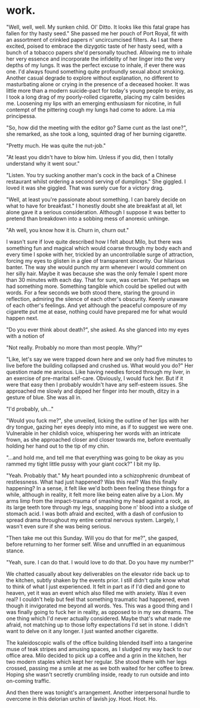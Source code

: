 # work.

<!--

In work we trust. A plutocratic orgy of totalitarian devastation. The week's solution to the rampant "black" problem. Mornin' coffee. Mornin' grain. Mornin' wank. Margarine's tainted folly of hardened bliss, as you attempt to pry the vogue from your eyes with a pompadour pickaxe at 5:20am in the moonlight. Diabolical in the mud which seeps from your gums n' fizzles into the heart of your Special-K, programming Lucifer's spurious twiddle into an undying commitment of well-behaved utility. Shuckle up, bucko. It's time to cradle the flair.

Following this morning's disastrous ousting with the editor, I was truly in no mood to sort paper, snort chaffer, nor entertain the upper soiree with my two-time tap-plastic beat. What I truly wanted was a gun and a live-animal to contest with; an outlet to express my debilitating sorrow, as I empty an entire magazine of 5.56 mm hollow point rounds into the mouth of a docile creature. Preferably, in front of its own fawn.

"Fuckin' Alakazam!" The hostess would then announce me Big Akimbo™ in honorary procession, as I stand there victorious in an uncompromising vision of success against the hardened tyranny of moral expectation. Its shrapnel-imbued carcass, to be chewed and held by its hobble ears, and then compressed and violently ripped apart in a slobbering gob of ravioli slosh. The coursing blood from its flimsy corpse, gushing and staining the taffy white-righteous chastity of my teeth. As I awkwardly grin into the sun to be captured in photographic memorium for future generations to inspire.

Standing outside the office, I couldn't help but stare at the foreboding glass doors barring me from performing today's financial execution. With my work pass misplaced, I had no choice other than to remain completely oblivious to the emulsified stench of pork and chive which emanated from the erratic ruffle of my coat to the dismay of the staff adjacent, also loitering the car park for the very same reasons of casualty. Perhaps it'd fallen into the hands of a sultry Mr. Ming, pawning it as a barbaric relic of Western civilisation in hopes of banishing the outer-reaches of thy round-eyed vermin. Although truth be told, I never quite knew where my pass was in any given moment. It was as if it were in a constant state of flux. Lying dormant on my kitchen bench one moment, not a trace of it to be found the next. And yet, in spite of the odds, it would always somehow reveal itself in the aftermath of the crisis, just when it was no longer required.

Dazed and confused in the acidic gargle of my famished wren, I had no choice other than to consult the pea-sized grain of rationality subsiding within the disjointed hernia I recognised as my brain; that golden nugget of buxom ghee, lest consumed by the creeping anxiety of truancy now confiscating my ability to think. Was it in my best interest to force my way through the front doors in a sheer act of terrorism; an ode towards my fanatic devotion for hardline Capitalist production? Where were the freely-available messenger pigeons at this time of day, needlessly vain in their help of statement during these dreary times of counsel? Perhaps the reasonable thing to do was to call my boss, and pretend as if I'd caught some sort of medieval disease which prevented me from understanding the core fundamentals of Excel. Ah, yes. A fine day's work is never quite truly over, as we collectively embrace the dibble-dabble affair that conspires to dribble us in the nonsensical pleasure of well-organised crime, lesser to the pagan beliefs you uphold as gospel upon God's almighty vision of care. Featuring your absolute best face in a mechanical duet of outstanding perfection, mired upon a palette of plastic purple laminate in an air-tight vacuum of ever-lasting beauty, to be suitably moulded into tiny matchsticks for your cunning mouth to align. "Half a matchstick a day keeps ol' Maggie Jane away from clootching ye ol' heart monitor!", murmurs a fading voice in the back of my mind, somewhat delirious in the poorly-received intention seeping from my skull.

"I'm guessing you forgot your pass again," approaches a pathless voice from the wide-open carpark fronting the technological fortress of torture and caress. Judging by the snark prelude that emanated from the tainted wisp within her words, there was no doubt in my mind it was Milo; the principal subject of my internet search history. Our goddess of whim. And although I stood there with the face of a rock, I truly wanted nothing more than to grab her astringent curls and fuck her senseless upon the rough surface of the crumbling asphalt below, until the cataracts in her eyes bled a fantastic green and her body whimpered into a pleasant glow of rainforest meets seaside.

"I guess I have indeed," quavered the anxious approximation of my mouth, as I stood there entirely enamoured with her presence. The thick drape of her body. The luna fascination of her shrill twirls. Tribute to the pierce duplicitous nature of her Armenian eyes, ready to lure, attract and quander at any given moment. Just as my heart desired. Her figure was as slender and as elusive as the strands of time itself, emancipated in a deformed stock of cigarette ash and compact opulence; shroud within the ripped veil of a velvet rouge dress, only for my imagination to see. She was everything my mind envisioned, and impossibly more. A treat of magnificience upon a coarse bounty of decaying sexuality, deliberating sin amongst a honey-drenched touch of fine silk lace; designed to twist and churn the senses into a debauchery of tautologically impossible shapes, and unforgiving sentences. She was everyone's casual fuck at an under-funded rehab clinic; cum dripping thin within a shower of condemning misery, as she scraped her bare body with the teal coral sponge her rapist had once forced upon her. Another arduous topic to discuss with my therapist, who most certainly would have disapproved of the past 3 minutes 23 seconds of my verbal existence. I mean, what would a lemon-suckling boomer even know about romance anyway, aside from the toilsome effects of Earl Grey tea on the libido following sunrise?

Certainly, my therapist insisted that it was unhealthy to romanticise mental illness, although I simply couldn't help but explore the unfetted depths of my enthralled mind, as I dragged myself back into the safety of my own depravity. Mesmerised within the vogue which kept my smile unhinged, and my foxtrot at ease. Perhaps I was attracted to the infinite possibility of her character; the insatiable anonymity of her malfunctioning wire, spilling its charge onto my soul in a nimble display of vile charity. Like a never-ending tide of pacifying glue, stitching my perception with the cognitive duress of a trussed pig. One minute she would be astonished in a raptuous ecstasy of envious merriment, only to be found soon thereafter, locked within the damp confines of a staircase cupboard; wrists slashed nine upon a transdermal infusion of cheap mascara and yearning debt, quivering violent to the melancholic chamber of Johnnie Walker's stricken grief. Evidently, my indignant marquess of fractured leisure appeared to be in a manic today, which is probably why she'd inadvertently decided to kiss me on the cheek before flouncing into the lobby, and disappearing entirely into the sunken infamy that was daily work life. Leaving my body to the infatuated heave of my own quantum exhilaration; boundlessly afraid of what my mind could do with only a fraction of her attention. The fantasy I'd adored was becoming dangerously real, and I knew not how to handle the gorge in my relent.

Through the bright cellophane interiors of the refurbished lobby and into the preliminary trust of the mind, laid what was known as the Machine of Profit™. A delectable prophecy which bore the deceased flesh of a prominent entrepreneur, ravaged and annihilated in a cautry blunder of mangled copper and synthetic cortisol. It existed as the life and blood of the Accord™, which all employees were expected to memorise and hold in the highest regard. Through prayer and worship, the ancient artifact existed to provide purpose to its subjects, communicating its intent via the extensive network of viridian tubes which ran through the hollow walls of the building. Unapologetically abrasive in its prodigal delegation. JUMP. NOW. DOWN. DOWN. DOWN. And in a swift hive-mind of unconcerning urgency, thousands of helpless bodies plunged from their desk-side windows and onto the carpark below, haplessly captivated in a cacophony of demonic screaming and inaudible plight. Apparently, it thought little of the very humans it consigned.

Then at the end of the lobby, calculated in an entwined ensemble of endless elevator-music from the extracted bellows of the beast below, revealed an impressive assortment of exotic Peruvian vines, latching themselves exquisite to form the company's logo in vivid three-dimensional form. And on an isolated desk ahead, behind a custom taupe fringe of illegally-sourced rosewood, unveiled the implicate declaration of the receptionist. A messy ball of anxious wool and tangled cat-hair, perpetually stunned in the bright pink, yellow and orange knitted jumpers she praised all over her voluptuous body. She was a small personality trapped behind the over-sized smile of a frenzied coroner, equipped with the false bravado of a self-conscious fire-breathing igloo. It was an uncomfortable trait she disguised within the empty confines of the desecrated tubs of ice-cream littered inconspicuous under the humiliation of her vestal bed, without even a trace of dairy to harm even the most sensitive of lactose-intolerant cells, in what appeared to be a nightly ritual of unconsecrated decimation. Thankfully, I also wanted to fuck her too. As I stood there with my inconsummate hands, keen to grab at the unholy sight of her angel wings, thunderously protruding from the plump crest of her uncasual figure. Biting into what I'll now describe as an inch-thick layer of cum-inducing cellulite; tartare in the scream of a repressed whore, with an ever most graceful dash of slut to louse. Although it was also a course of action which would blur into almost every woman I would ever encounter, with the exception of my mother whom I largely wanted to kill.

"Good morning!", I blast at her face. Burst in a tangent of Viagra, as I tried my best to sound like an all-inclusive trip to the Bahamas.

"You know it's not morning, right?" Well, I suppose it wasn't as bad as it could have been. No shame in being the quirky Asian wall-flower, aloof in my nonchalant intricacies and non-ironic love for turn-based RPGs. Perhaps my insistent awkwardness would eventually lead to a romantic soirée with thy lovely receptionist, involving a police-cautioned night of uninspired sex and late-night television. Certainly, I didn't think of myself as something to be desired, nor denied. Perhaps it was an extension of the self-hate that I felt for my own life as part of the unfortunate paradox of the Westernised Asian Male. Too traumatised to fuck its own kind, yet too unaccepting of the watered-down pool of white women whom brushed us like a torn garment at a flea-sale. Although perhaps I simply didn't care, what with my infinite virtual fantasy-land of cum and gore which promised to shower me in a soiled heap of used panties and latex swimsuits whenever I pleased; a delicate ruse which kept me from crying alone, almost none the time.

"Oh right," remarked the avid pervert towards thy indecently pallid receptionist; tattered in an unconvincing smirk of giddy insolence, as I licked my lips feverously at the sight of raw chicken. Witness to my two opposable thumbs, now springing spastic from their sockets in a jovial haste of pittered discretion. Arguably, beginning a new chapter within our lives, where we would absolutely never speak to each other again. How lovely, I thought to myself, as I brushed my way through the corduroy corridor of the aforementioned lobby and into the vulgar outline of the office kitchen.

The beloved kitchen was a primal 70s' decor filled to the brim with unwashed tupperware and #1 dad mugs, complemented only by the sickly yellow synthesis oozing from the congregation of fake Tulips situated to the north of the perimeter. As the polychlorinated flowers released their varnished smells into the decrepit pit of the grimy kitchen floor below, second only to the potent mustard gas fumes which plumed from the stale epoxy seal of the open fridge door. A truly terrifying combination for both human and rodent alike, as the surrounding contamination continued to coalesce under the satanic weight of its own agony.

Ultimately, the indoor kitchen was little more than an industrial institution, intended to provide just enough grim to prevent the magic of creativity from harming the pulchritudinous tastebuds of the old white executives these halls had haunted for far too long. "Chewin' white bread n' slammin' vita-pills. A haughty necessity of the uttermost importance, " as was described in a recent board meeting of heart monitors and Eldridge naval ties. It seemed that the casualty of youth was upon us.

Although midday had seemingly sauntered into its post-lunch lull, the tension within the room had become seemingly joust. A push. A jostle. Then in a senseless fit of rage, I observe a man glass a co-worker with a bottle of kombucha; his swank body thrown against the flickering malfunction of a faulty snack machine, only to be choked with the remaining shards of scoby-infused glass being forced down his throat with a fist n' a pull. The aggressor then proceeds to shank his victim's flailing corpse with the vice of a jigsaw grip, puncturing his vital organs in a quelch of splattered blood. His requisite arteries, now snapped in two. Culminating in thrice. Delure. Terrified from the resulting mayhem, it became clear that what I'd just witnessed was in fact a heated interaction between the two predominant factions playing God within these walls. Dripping morose upon an uncanny refuge of crimson polish, now splayed against the carpet for which there was no prayer. According to the Accord™, you were either an orange-back or a blue-back. A bottom-feeder or a cut-throat liar. I suppose I'll attempt to explain the rest.

The orange-backs maintained the Machine of Profit™. They were hardened loyalists with an obsessive personality; fanatic in their pursuit for operational perfection. Precise in both name and practice, they decisively documented, studied and lauded over every single aspect of the Machine of Profit™. Understood to be thrifty scavengers with a gifted sense of time, they could survive for weeks on end with but the tepid moisture of their commitment to the grind. An introverted cog of divine certification and befuddled self-esteem, the orange-backs were considered the ultimate servants to the establishment; vaticinal in their ability to optimise even the most complex of algorithms. Lead by a pale autistic child whom bore tiny keyboards for fingers, the Son of Machine™ went as far as to have his frail body fused into the Machine of Profit™ itself, in order the become truly dependent upon it's operation for his survival.

The blue-backs on the other hand were the very source of the Machine of Profit™ itself; privileged emissaries whom kept its precious profits flowing in a ritual sacrifice known as the Accordance™. Knighted the Carriers of Profit™ in both title and religion, two blue-backs were to be chosen from the chantry by the High Priest of Profit™ at the precise dawn of every hour, to have their naked bodies fed into the scorching furnace of the machine. As their toes and limbs were mashed and bled into a chenille collagen of viscous halcyon, to be stamped and compressed into the company credits its subjects accepted as gospel; carelessly proliferating margin into the ever-growing stream of company profit, second only to the machine's ever glowing aura of revenue and surfeit. Their sacrifice was seen as a beautiful death in the eyes of the communion, as well as their sole responsibility in the grand scheme of surplus; their cheer awash with the twady vigour which kept their faces in deep attention with the profit which made them whole.

Yet in spite of their integral necessity as a whole, both the blue-backs and the orange-backs despised each other with a passion which divided the office into a celebration of denigrated hatred. They alone believed that only they could bring greatness to the machine; hindered only by the actions of their opposing brethren. Much like an unruly adhesive of fire and ice, attempting to dislocate the very oxygen sustaining its complex existence. Although, perhaps the cancellation was by design; a competitive farce which extended all purpose beyond its original conception, allowing the machine to remain intact within the resplendence of its perceived glory, while the world around it faded into an unlit conflict of tenebrous veneration. Only the Machine of Profit™ knew.

Admittedly, I thought the whole thing was a bit of a farce. Why anyone would ever concern themselves with the politics of Christ was well-beyond my intuition for even showing up to work at all. With the divine authority vested in me, all I truly wanted was to retain my position as a primordial sloucher beneath the anachronistic wings of bureaucracy; a leech upon the system to be powdered in casein and stashed away come tax time. Neither useful, nor indispensable. A mere conscious reminder of the limitless potential my seniors ever-so desperately sought; though not quite so radically proven beyond the sarcasm which flowed from my words and in around the hermeneutic hum of the cheerless water cooler. Not that anyone could be bothered counting the somewhat missing pieces of paper I never intended to push. That would require a level of transparency nominally above the far-reaching incompetency of middle-management.

Truculently caught in the fluorescent blindness of the ceiling lights above, I squandered my step towards the refraction of the sun as it beamed its warm hues onto the cluttered mess of my desk; a welcome touch upon the hundreds of unanswered emails lurking grovel within my mailbox. Truth be told that warmth was a considerable commodity in this office. Forever displaced by the orange-back's desire to be thawed into a flawless image of its own cognitive certainty, in conflict with the blue-back's inherent misandry for molten absolution. Pushing aside a folder of printed pamphlets into the bin beside my desk, I sat patiently in the coveted arch of my chair; staring blankly at the miniaturised clock in the bottom right-hand corner of my computer screen. Just about ready to get right back up n' head home for the day.

"Hey, did you hear about the updated deadlines? I swear, they change daily," remarked Milo. Dispassionate at the seams in an untied flurry of sex-hair and dorky conversation.

"I have no idea," I respond. Intense in my desire to remove myself from the magnet of her presence. As much as I wanted to shove my hands into the seams of her lovely dress and invent a new kind of dignity, she was yet another painful distraction from the thousands of clammy decisions grappling with my brain; somewhat leaving me in a superfluous state of ceaseless 9-to-5 employment. Sour with lament. The delegation had broke. Pour the brandy onto thy holy castle and deliver thy swine from thy depths of swell. Oh, ever-so swellish indeed. I was man born to win; to gather n' disperse in complete declaration of the resent which I commanded like a Turkish hellfire from the wrath of the Dardanelles.

As I sat there loathing in the dreaded excess of work, leaving me no choice but to pursue an almost debilitating level of self-harm; now manifesting itself into a compulsive desire to gouge my own bladder out with a disposable plastic spoon, left ever-so keenly upon my desk for such prying eyes to bleed. Perhaps I would become a symbol of millennial martyr in thy duty of unreasonable stress, delegated ever-so softly as a desirable personality trait for thy recruiters to amend; providing just the right amount of sparkle n' jazz to keep thy leadership in a-buzz, and thy mental health budget in arrears. Crinkle n' cut, slader. As I gaze out into the foray of empty desks before me, admiring the fibre glass upholstery of their shimmering anneal. It was a sad time to be alive, let alone deranged in this office of purgatory.

"Well, it's plain fucked if you ask me. I'm going out for a cigarette. Could I perhaps tempt you to join me?"

"You know I don't smoke."

"Listen, Peter Pan. We all saw you drunk at last year's Christmas party. Slingin' yourself round' like a desperate chimney. Come on, it'll be fun." I loved the way Milo taunted me, as she dangling a rolled cigarette in front of my impressionable eyes, sully to the alluring transgress of her svelte fingers. Toes in motion; prancing out of the room and into the mischief of the foyer, subsequently dragging my possessive mind along with it. As she grasped at diminutive silhouette of her lonesome figure; devious in the ethereal fabric stretching taut across her skin. Adoption be thy sin. I wanted to learn more. Instinctually, I had no choice other than to follow her out into the foyer and into colloquial wounds of her embrace. In dire need of a light and a cigarette.

Below the stark corridors of the cubular profit centre above, bore the 20th-century imprint of the methylated industrialisation which had transformed this underground landscape into a uninhabitable wasteland of broken youth. The unfolding of the elevator doors revealed an expansive carpark the size of a 60,000 seat stadium; entirely empty in its glorious presentation of both concrete and candescence. Well, empty aside from an old 1956 Holden Station Wagon which had remained untouched and in immaculate condition since its inception from the factory which it was born. Candid in a sanctimonious profess of technical desire, it was a subject vital to the beatific vision of the orange-backs. As they stood there huddled in the shadow of their zipline orange suits, licking what appeared to be newly discarded batteries by the handful. Afloat in an electrical buzz of unconcealed ego. Tantamount to the vehicle's symbolic likeness to the machine. Keen not to disturb their unrest, we skirted around the faint providence of their seethe to the designation of the company ashtray. Oh, how you would love to learn more about the company ashtray.
-->
"Well, well, well. My sunken child. Ol' Ditto. It looks like this fatal grape has fallen for thy hasty seed." She passed me her pouch of Port Royal, fit with an assortment of crinkled papers n' uncircumcised filters. As I sat there excited, poised to embrace the dizygotic taste of her hasty seed, with a bunch of a tobacco papers she'd personally touched. Allowing me to inhale her very essence and incorporate the infidelity of her linger into the very depths of my lungs. It was the perfect excuse to inhale, if ever there was one. I'd always found something quite profoundly sexual about smoking. Another casual degrade to explore without explanation, no different to masturbating alone or crying in the presence of a deceased hooker. It was little more than a modern suicide-pact for today's young people to enjoy, as I took a long drag of my poorly-rolled cigarette, placing my calm besides me. Loosening my lips with an emerging enthusiasm for nicotine, in full contempt of the pittering cough my lungs had come to adore.
La mia principessa.

"So, how did the meeting with the editor go? Same cunt as the last one?", she remarked, as she took a long, squinted drag of her burning cigarette.

"Pretty much. He was quite the nut-job."

"At least you didn't have to blow him. Unless if you did, then I totally understand why it went sour."

"Listen. You try sucking another man's cock in the back of a Chinese restaurant whilst ordering a second serving of dumplings." She giggled. I loved it was she giggled. That was surely cue for a victory drag.

"Well, at least you're passionate about something. I can barely decide on what to have for breakfast." I honestly doubt she ate breakfast at all, let alone gave it a serious consideration. Although I suppose it was better to pretend than breakdown into a sobbing mess of anorexic unhinge.

"Ah well, you know how it is. Churn in, churn out."

I wasn't sure if love quite described how I felt about Milo, but there was something fun and magical which would coarse through my body each and every time I spoke with her, trickled by an uncontrollable surge of attraction, forcing my eyes to glisten in a glee of transparent sincerity. Our hilarious banter. The way she would punch my arm whenever I would comment on her silly hair. Maybe it was because she was the only female I spent more than 30 minutes with each day. That for sure, was certain. Yet perhaps we had something more. Something tangible which could be spelled out with words. For a few seconds we both stood there, staring the ground in reflection, admiring the silence of each other's obscurity. Keenly unaware of each other's feelings. And yet although the peaceful composure of my cigarette put me at ease, nothing could have prepared me for what would happen next.

"Do you ever think about death?", she asked. As she glanced into my eyes with a notion of

"Not really. Probably no more than most people. Why?"

"Like, let's say we were trapped down here and we only had five minutes to live before the building collapsed and crushed us. What would you do?" Her question made me anxious. Like having needles forced through my liver, in an exercise of pre-marital self-care. Obviously, I would fuck her. But if it were that easy then I probably wouldn't have any self-esteem issues. She approached me slowly and dipped her finger into her mouth, ditzy in a gesture of blue. She was all in.

"I'd probably, uh..."

"Would you fuck me?", she unveiled, licking the outline of her lips with her dry tongue, gazing her eyes deeply into mine, as if to suggest we were one. Vulnerable in her childish voice, whispering her words with an intricate frown, as she approached closer and closer towards me, before eventually holding her hand out to the tip of my chin.

"...and hold me, and tell me that everything was going to be okay as you rammed my tight little pussy with your giant cock?" I bit my lip.

"Yeah. Probably that." My heart pounded into a schizophrenic drumbeat of restlessness. What had just happened? Was this real? Was this finally happening? In a sense, it felt like we'd both been feeling these things for a while, although in reality, it felt more like being eaten alive by a Lion. My arms limp from the impact-trauma of smashing my head against a rock, as its large teeth tore through my legs, snapping bone n' blood into a sludge of stomach acid. I was both afraid and excited, with a dash of confusion to spread drama throughout my entire central nervous system. Largely, I wasn't even sure if she was being serious.

"Then take me out this Sunday. Will you do that for me?", she gasped, before returning to her former self. Wise and unruffled in an equanimous stance.

"Yeah, sure. I can do that. I would love to do that. Do you have my number?"

We chatted casually about key deliverables on the elevator ride back up to the kitchen, subtly shaken by the events prior. I still didn't quite know what to think of what I just experienced. It felt in part as if I'd died and gone to heaven, yet it was an event which also filled me with anxiety. Was it even real? I couldn't help but feel that something traumatic had happened, even though it invigorated me beyond all words. Yes. This was a good thing and I was finally going to fuck her in reality, as opposed to in my sex dreams. The one thing which I'd never actually considered. Maybe that's what made me afraid, not matching up to those lofty expectations I'd set in stone. I didn't want to delve on it any longer. I just wanted another cigarette.

The kaleidoscopic walls of the office building blended itself into a tangerine muse of teak stripes and amusing spaces, as I sludged my way back to our office area. Milo decided to pick up a coffee and a grin in the kitchen, her two modern staples which kept her regular. She stood there with her legs crossed, passing me a smile at me as we both waited for her coffee to brew. Hoping she wasn't secretly crumbling inside, ready to run outside and into on-coming traffic.

And then there was tonight's arrangement. Another interpersonal hurdle to overcome in this delorian urchin of lavish joy. Hoot. Hoot. Ho.

